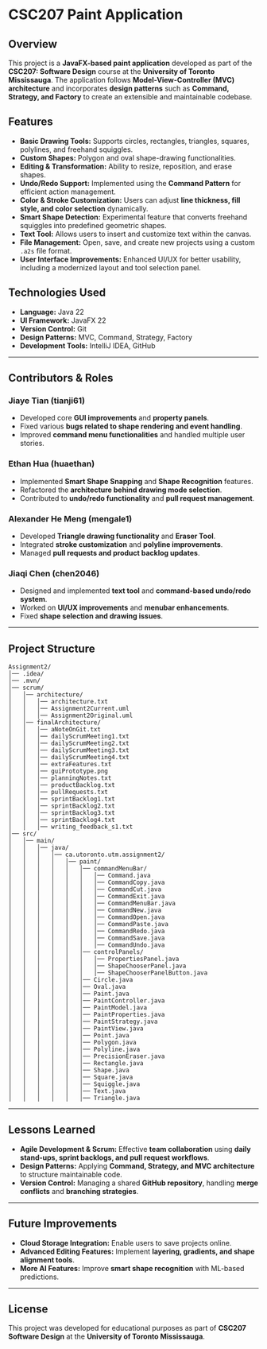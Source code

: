# CSC207 Paint Application

## Overview

This project is a **JavaFX-based paint application** developed as part of the **CSC207: Software Design** course at the **University of Toronto Mississauga**. The application follows **Model-View-Controller (MVC) architecture** and incorporates **design patterns** such as **Command, Strategy, and Factory** to create an extensible and maintainable codebase.

## Features

- **Basic Drawing Tools:** Supports circles, rectangles, triangles, squares, polylines, and freehand squiggles.
- **Custom Shapes:** Polygon and oval shape-drawing functionalities.
- **Editing & Transformation:** Ability to resize, reposition, and erase shapes.
- **Undo/Redo Support:** Implemented using the **Command Pattern** for efficient action management.
- **Color & Stroke Customization:** Users can adjust **line thickness, fill style, and color selection** dynamically.
- **Smart Shape Detection:** Experimental feature that converts freehand squiggles into predefined geometric shapes.
- **Text Tool:** Allows users to insert and customize text within the canvas.
- **File Management:** Open, save, and create new projects using a custom `.a2s` file format.
- **User Interface Improvements:** Enhanced UI/UX for better usability, including a modernized layout and tool selection panel.

## Technologies Used

- **Language:** Java 22
- **UI Framework:** JavaFX 22
- **Version Control:** Git
- **Design Patterns:** MVC, Command, Strategy, Factory
- **Development Tools:** IntelliJ IDEA, GitHub

---

## Contributors & Roles

### **Jiaye Tian (tianji61)**
- Developed core **GUI improvements** and **property panels**.
- Fixed various **bugs related to shape rendering and event handling**.
- Improved **command menu functionalities** and handled multiple user stories.

### **Ethan Hua (huaethan)**
- Implemented **Smart Shape Snapping** and **Shape Recognition** features.
- Refactored the **architecture behind drawing mode selection**.
- Contributed to **undo/redo functionality** and **pull request management**.

### **Alexander He Meng (mengale1)**
- Developed **Triangle drawing functionality** and **Eraser Tool**.
- Integrated **stroke customization** and **polyline improvements**.
- Managed **pull requests and product backlog updates**.

### **Jiaqi Chen (chen2046)**
- Designed and implemented **text tool** and **command-based undo/redo system**.
- Worked on **UI/UX improvements** and **menubar enhancements**.
- Fixed **shape selection and drawing issues**.

---

## Project Structure

```fix
Assignment2/
│── .idea/
│── .mvn/
│── scrum/
│   │── architecture/
│   │   │── architecture.txt
│   │   │── Assignment2Current.uml
│   │   │── Assignment2Original.uml
│   │── finalArchitecture/
│   │   │── aNoteOnGit.txt
│   │   │── dailyScrumMeeting1.txt
│   │   │── dailyScrumMeeting2.txt
│   │   │── dailyScrumMeeting3.txt
│   │   │── dailyScrumMeeting4.txt
│   │   │── extraFeatures.txt
│   │   │── guiPrototype.png
│   │   │── planningNotes.txt
│   │   │── productBacklog.txt
│   │   │── pullRequests.txt
│   │   │── sprintBacklog1.txt
│   │   │── sprintBacklog2.txt
│   │   │── sprintBacklog3.txt
│   │   │── sprintBacklog4.txt
│   │   │── writing_feedback_s1.txt
│── src/
│   │── main/
│   │   │── java/
│   │   │   │── ca.utoronto.utm.assignment2/
│   │   │   │   │── paint/
│   │   │   │   │   │── commandMenuBar/
│   │   │   │   │   │   │── Command.java
│   │   │   │   │   │   │── CommandCopy.java
│   │   │   │   │   │   │── CommandCut.java
│   │   │   │   │   │   │── CommandExit.java
│   │   │   │   │   │   │── CommandMenuBar.java
│   │   │   │   │   │   │── CommandNew.java
│   │   │   │   │   │   │── CommandOpen.java
│   │   │   │   │   │   │── CommandPaste.java
│   │   │   │   │   │   │── CommandRedo.java
│   │   │   │   │   │   │── CommandSave.java
│   │   │   │   │   │   │── CommandUndo.java
│   │   │   │   │   │── controlPanels/
│   │   │   │   │   │   │── PropertiesPanel.java
│   │   │   │   │   │   │── ShapeChooserPanel.java
│   │   │   │   │   │   │── ShapeChooserPanelButton.java
│   │   │   │   │   │── Circle.java
│   │   │   │   │   │── Oval.java
│   │   │   │   │   │── Paint.java
│   │   │   │   │   │── PaintController.java
│   │   │   │   │   │── PaintModel.java
│   │   │   │   │   │── PaintProperties.java
│   │   │   │   │   │── PaintStrategy.java
│   │   │   │   │   │── PaintView.java
│   │   │   │   │   │── Point.java
│   │   │   │   │   │── Polygon.java
│   │   │   │   │   │── Polyline.java
│   │   │   │   │   │── PrecisionEraser.java
│   │   │   │   │   │── Rectangle.java
│   │   │   │   │   │── Shape.java
│   │   │   │   │   │── Square.java
│   │   │   │   │   │── Squiggle.java
│   │   │   │   │   │── Text.java
│   │   │   │   │   │── Triangle.java
```

---

## Lessons Learned

- **Agile Development & Scrum:** Effective **team collaboration** using **daily stand-ups, sprint backlogs, and pull request workflows**.
- **Design Patterns:** Applying **Command, Strategy, and MVC architecture** to structure maintainable code.
- **Version Control:** Managing a shared **GitHub repository**, handling **merge conflicts** and **branching strategies**.

---

## Future Improvements

- **Cloud Storage Integration:** Enable users to save projects online.
- **Advanced Editing Features:** Implement **layering, gradients, and shape alignment tools**.
- **More AI Features:** Improve **smart shape recognition** with ML-based predictions.

---

## License

This project was developed for educational purposes as part of **CSC207 Software Design** at the **University of Toronto Mississauga**.
